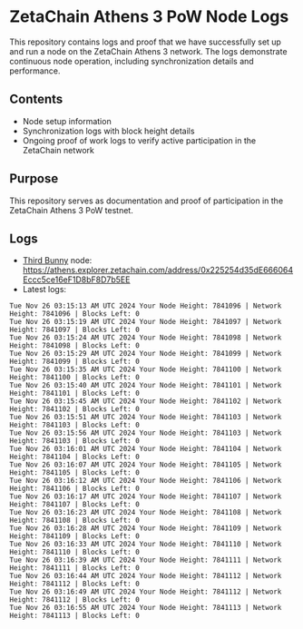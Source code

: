 # ZetaChain Athens 3 PoW Node Logs
This repository contains logs and proof that we have successfully set up and run a node on the ZetaChain Athens 3 network. The logs demonstrate continuous node operation, including synchronization details and performance.

## Contents
- Node setup information
- Synchronization logs with block height details
- Ongoing proof of work logs to verify active participation in the ZetaChain network

## Purpose
This repository serves as documentation and proof of participation in the ZetaChain Athens 3 PoW testnet.

## Logs

- [Third Bunny](https://thirdbunny.xyz/) node: https://athens.explorer.zetachain.com/address/0x225254d35dE666064Eccc5ce16eF1D8bF8D7b5EE
- Latest logs:
```
Tue Nov 26 03:15:13 AM UTC 2024 Your Node Height: 7841096 | Network Height: 7841096 | Blocks Left: 0
Tue Nov 26 03:15:19 AM UTC 2024 Your Node Height: 7841097 | Network Height: 7841097 | Blocks Left: 0
Tue Nov 26 03:15:24 AM UTC 2024 Your Node Height: 7841098 | Network Height: 7841098 | Blocks Left: 0
Tue Nov 26 03:15:29 AM UTC 2024 Your Node Height: 7841099 | Network Height: 7841099 | Blocks Left: 0
Tue Nov 26 03:15:35 AM UTC 2024 Your Node Height: 7841100 | Network Height: 7841100 | Blocks Left: 0
Tue Nov 26 03:15:40 AM UTC 2024 Your Node Height: 7841101 | Network Height: 7841101 | Blocks Left: 0
Tue Nov 26 03:15:45 AM UTC 2024 Your Node Height: 7841102 | Network Height: 7841102 | Blocks Left: 0
Tue Nov 26 03:15:51 AM UTC 2024 Your Node Height: 7841103 | Network Height: 7841103 | Blocks Left: 0
Tue Nov 26 03:15:56 AM UTC 2024 Your Node Height: 7841103 | Network Height: 7841103 | Blocks Left: 0
Tue Nov 26 03:16:01 AM UTC 2024 Your Node Height: 7841104 | Network Height: 7841104 | Blocks Left: 0
Tue Nov 26 03:16:07 AM UTC 2024 Your Node Height: 7841105 | Network Height: 7841105 | Blocks Left: 0
Tue Nov 26 03:16:12 AM UTC 2024 Your Node Height: 7841106 | Network Height: 7841106 | Blocks Left: 0
Tue Nov 26 03:16:17 AM UTC 2024 Your Node Height: 7841107 | Network Height: 7841107 | Blocks Left: 0
Tue Nov 26 03:16:23 AM UTC 2024 Your Node Height: 7841108 | Network Height: 7841108 | Blocks Left: 0
Tue Nov 26 03:16:28 AM UTC 2024 Your Node Height: 7841109 | Network Height: 7841109 | Blocks Left: 0
Tue Nov 26 03:16:33 AM UTC 2024 Your Node Height: 7841110 | Network Height: 7841110 | Blocks Left: 0
Tue Nov 26 03:16:39 AM UTC 2024 Your Node Height: 7841111 | Network Height: 7841111 | Blocks Left: 0
Tue Nov 26 03:16:44 AM UTC 2024 Your Node Height: 7841112 | Network Height: 7841112 | Blocks Left: 0
Tue Nov 26 03:16:49 AM UTC 2024 Your Node Height: 7841112 | Network Height: 7841112 | Blocks Left: 0
Tue Nov 26 03:16:55 AM UTC 2024 Your Node Height: 7841113 | Network Height: 7841113 | Blocks Left: 0
```
